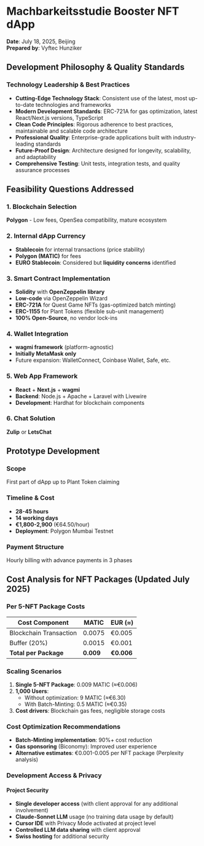# Machbarkeitsstudie Booster NFT dApp

**Date**: July 18, 2025, Beijing  
**Prepared by**: Vyftec Hunziker

## Development Philosophy & Quality Standards

### Technology Leadership & Best Practices
- **Cutting-Edge Technology Stack**: Consistent use of the latest, most up-to-date technologies and frameworks
- **Modern Development Standards**: ERC-721A for gas optimization, latest React/Next.js versions, TypeScript
- **Clean Code Principles**: Rigorous adherence to best practices, maintainable and scalable code architecture
- **Professional Quality**: Enterprise-grade applications built with industry-leading standards
- **Future-Proof Design**: Architecture designed for longevity, scalability, and adaptability
- **Comprehensive Testing**: Unit tests, integration tests, and quality assurance processes

## Feasibility Questions Addressed

### 1. Blockchain Selection
**Polygon** - Low fees, OpenSea compatibility, mature ecosystem

### 2. Internal dApp Currency
- **Stablecoin** for internal transactions (price stability)
- **Polygon (MATIC)** for fees
- **EURO Stablecoin**: Considered but **liquidity concerns** identified

### 3. Smart Contract Implementation
- **Solidity** with **OpenZeppelin library**
- **Low-code** via OpenZeppelin Wizard
- **ERC-721A** for Quest Game NFTs (gas-optimized batch minting)
- **ERC-1155** for Plant Tokens (flexible sub-unit management)
- **100% Open-Source**, no vendor lock-ins

### 4. Wallet Integration
- **wagmi framework** (platform-agnostic)
- **Initially MetaMask only**
- Future expansion: WalletConnect, Coinbase Wallet, Safe, etc.

### 5. Web App Framework
- **React** + **Next.js** + **wagmi**
- **Backend**: Node.js + Apache + Laravel with Livewire
- **Development**: Hardhat for blockchain components

### 6. Chat Solution
**Zulip** or **LetsChat**

## Prototype Development

### Scope
First part of dApp up to Plant Token claiming

### Timeline & Cost
- **28-45 hours**
- **14 working days**
- **€1,800-2,900** (€64.50/hour)
- **Deployment**: Polygon Mumbai Testnet

### Payment Structure
Hourly billing with advance payments in 3 phases

## Cost Analysis for NFT Packages (Updated July 2025)

### Per 5-NFT Package Costs
| Cost Component | MATIC | EUR (≈) |
|---|---|---|
| Blockchain Transaction | 0.0075 | €0.005 |
| Buffer (20%) | 0.0015 | €0.001 |
| **Total per Package** | **0.009** | **€0.006** |

### Scaling Scenarios
1. **Single 5-NFT Package**: 0.009 MATIC (≈€0.006)
2. **1,000 Users**: 
   - Without optimization: 9 MATIC (≈€6.30)
   - With Batch-Minting: 0.5 MATIC (≈€0.35)
3. **Cost drivers**: Blockchain gas fees, negligible storage costs

### Cost Optimization Recommendations
- **Batch-Minting implementation**: 90%+ cost reduction
- **Gas sponsoring** (Biconomy): Improved user experience
- **Alternative estimates**: €0.001-0.005 per NFT package (Perplexity analysis)

### Development Access & Privacy

#### Project Security
- **Single developer access** (with client approval for any additional involvement)
- **Claude-Sonnet LLM** usage (no training data usage by default)
- **Cursor IDE** with Privacy Mode activated at project level
- **Controlled LLM data sharing** with client approval
- **Swiss hosting** for additional security